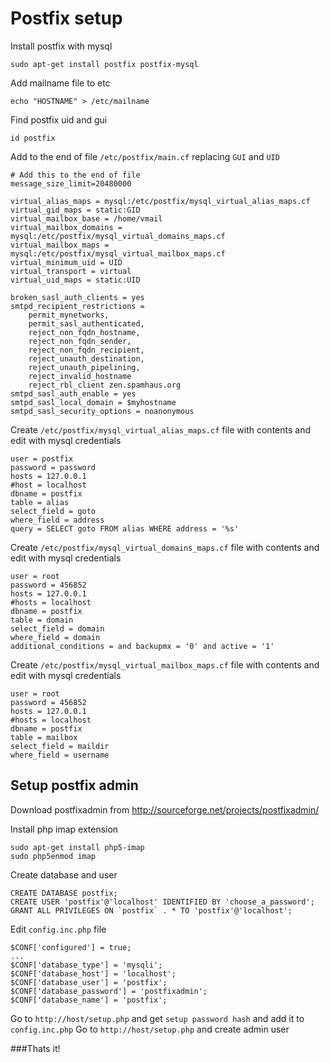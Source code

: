 Postfix setup
=============

Install postfix with mysql

`sudo apt-get install postfix postfix-mysql`

Add mailname file to etc

`echo "HOSTNAME" > /etc/mailname`

Find postfix uid and gui

`id postfix`

Add to the end of file `/etc/postfix/main.cf` replacing `GUI` and `UID`
```
# Add this to the end of file
message_size_limit=20480000

virtual_alias_maps = mysql:/etc/postfix/mysql_virtual_alias_maps.cf
virtual_gid_maps = static:GID
virtual_mailbox_base = /home/vmail
virtual_mailbox_domains = mysql:/etc/postfix/mysql_virtual_domains_maps.cf
virtual_mailbox_maps = mysql:/etc/postfix/mysql_virtual_mailbox_maps.cf
virtual_minimum_uid = UID
virtual_transport = virtual
virtual_uid_maps = static:UID

broken_sasl_auth_clients = yes
smtpd_recipient_restrictions =
    permit_mynetworks,
    permit_sasl_authenticated,
    reject_non_fqdn_hostname,
    reject_non_fqdn_sender,
    reject_non_fqdn_recipient,
    reject_unauth_destination,
    reject_unauth_pipelining,
    reject_invalid_hostname
    reject_rbl_client zen.spamhaus.org
smtpd_sasl_auth_enable = yes
smtpd_sasl_local_domain = $myhostname
smtpd_sasl_security_options = noanonymous
```

Create `/etc/postfix/mysql_virtual_alias_maps.cf` file with contents and edit with mysql credentials
```
user = postfix
password = password
hosts = 127.0.0.1
#host = localhost
dbname = postfix
table = alias
select_field = goto
where_field = address
query = SELECT goto FROM alias WHERE address = '%s'
```

Create `/etc/postfix/mysql_virtual_domains_maps.cf` file with contents and edit with mysql credentials
```
user = root
password = 456852
hosts = 127.0.0.1
#hosts = localhost
dbname = postfix
table = domain
select_field = domain
where_field = domain
additional_conditions = and backupmx = '0' and active = '1'
```

Create `/etc/postfix/mysql_virtual_mailbox_maps.cf` file with contents and edit with mysql credentials
```
user = root
password = 456852
hosts = 127.0.0.1
#hosts = localhost
dbname = postfix
table = mailbox
select_field = maildir
where_field = username
```

## Setup postfix admin
Download postfixadmin from http://sourceforge.net/projects/postfixadmin/

Install php imap extension

```
sudo apt-get install php5-imap
sudo php5enmod imap
```


Create database and user
```
CREATE DATABASE postfix;
CREATE USER 'postfix'@'localhost' IDENTIFIED BY 'choose_a_password';
GRANT ALL PRIVILEGES ON `postfix` . * TO 'postfix'@'localhost';
```

Edit `config.inc.php` file

```
$CONF['configured'] = true;
...
$CONF['database_type'] = 'mysqli';
$CONF['database_host'] = 'localhost';
$CONF['database_user'] = 'postfix';
$CONF['database_password'] = 'postfixadmin';
$CONF['database_name'] = 'postfix';
```

Go to `http://host/setup.php` and get `setup password hash` and add it to `config.inc.php`
Go to `http://host/setup.php` and create admin user

###Thats it!
